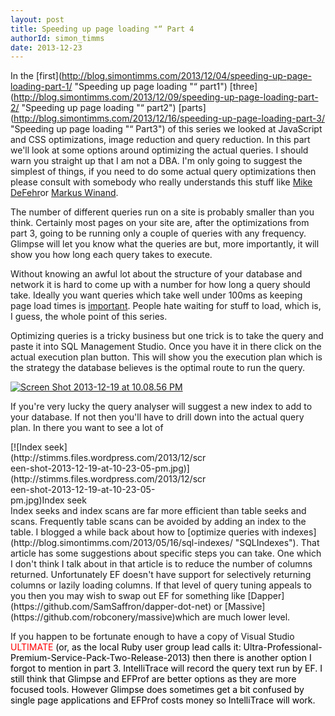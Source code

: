 ```yaml
---
layout: post
title: Speeding up page loading "“ Part 4
authorId: simon_timms
date: 2013-12-23
---
```


In the [first](http://blog.simontimms.com/2013/12/04/speeding-up-page-loading-part-1/ "Speeding up page loading "“ part1") [three](http://blog.simontimms.com/2013/12/09/speeding-up-page-loading-part-2/ "Speeding up page loading "“ part2") [parts](http://blog.simontimms.com/2013/12/16/speeding-up-page-loading-part-3/ "Speeding up page loading "“ Part3") of this series we looked at JavaScript and CSS optimizations, image reduction and query reduction. In this part we'll look at some options around optimizing the actual queries. I should warn you straight up that I am not a DBA. I'm only going to suggest the simplest of things, if you need to do some actual query optimizations then please consult with somebody who really understands this stuff like [Mike DeFehr](http://mikedefehr.com/)or [Markus Winand](http://use-the-index-luke.com/).

The number of different queries run on a site is probably smaller than you think. Certainly most pages on your site are, after the optimizations from part 3, going to be running only a couple of queries with any frequency. Glimpse will let you know what the queries are but, more importantly, it will show you how long each query takes to execute. 

Without knowing an awful lot about the structure of your database and network it is hard to come up with a number for how long a query should take. Ideally you want queries which take well under 100ms as keeping page load times is [important](http://www.strangeloopnetworks.com/assets/images/visualizing_web_performance_poster.jpg). People hate waiting for stuff to load, which is, I guess, the whole point of this series.

Optimizing queries is a tricky business but one trick is to take the query and paste it into SQL Management Studio. Once you have it in there click on the actual execution plan button. This will show you the execution plan which is the strategy the database believes is the optimal route to run the query.

[![Screen Shot 2013-12-19 at 10.08.56 PM](http://stimms.files.wordpress.com/2013/12/screen-shot-2013-12-19-at-10-08-56-pm.jpg)](http://stimms.files.wordpress.com/2013/12/screen-shot-2013-12-19-at-10-08-56-pm.jpg)



If you're very lucky the query analyser will suggest a new index to add to your database. If not then you'll have to drill down into the actual query plan. In there you want to see a lot of

<div class="wp-caption aligncenter" id="attachment_3120" style="width: 316px">[![Index seek](http://stimms.files.wordpress.com/2013/12/screen-shot-2013-12-19-at-10-23-05-pm.jpg)](http://stimms.files.wordpress.com/2013/12/screen-shot-2013-12-19-at-10-23-05-pm.jpg)Index seek

</div>Index seeks and index scans are far more efficient than table seeks and scans. Frequently table scans can be avoided by adding an index to the table. I blogged a while back about how to [optimize queries with indexes](http://blog.simontimms.com/2013/05/16/sql-indexes/ "SQLIndexes"). That article has some suggestions about specific steps you can take. One which I don't think I talk about in that article is to reduce the number of columns returned. Unfortunately EF doesn't have support for selectively returning columns or lazily loading columns. If that level of query tuning appeals to you then you may wish to swap out EF for something like [Dapper](https://github.com/SamSaffron/dapper-dot-net) or [Massive](https://github.com/robconery/massive)which are much lower level.

If you happen to be fortunate enough to have a copy of Visual Studio <span style="color:#ff0000;">ULTIMATE <span style="color:#000000;">(or, as the local Ruby user group lead calls it: Ultra-Professional-Premium-Service-Pack-Two-Release-2013) then there is another option I forgot to mention in part 3. IntelliTrace will record the query text run by EF. I still think that Glimpse and EFProf are better options as they are more focused tools. However Glimpse does sometimes get a bit confused by single page applications and EFProf costs money so IntelliTrace will work.</span></span>



